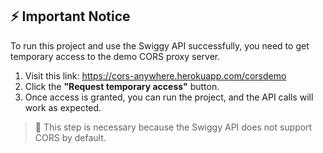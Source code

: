 ## ⚡ Important Notice

To run this project and use the Swiggy API successfully, you need to get temporary access to the demo CORS proxy server.

1. Visit this link: <a href="https://cors-anywhere.herokuapp.com/corsdemo" target="_blank">https://cors-anywhere.herokuapp.com/corsdemo</a>
2. Click the **"Request temporary access"** button.
3. Once access is granted, you can run the project, and the API calls will work as expected.

> 🔔 This step is necessary because the Swiggy API does not support CORS by default.

